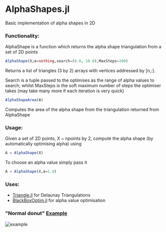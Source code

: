 # AlphaShapes.jl
Basic implementation of alpha shapes in 2D

### Functionality:

AlphaShape is a function which returns the alpha shape triangulation from a set of 2D points

```julia
AlphaShape(X;α=nothing,search=(0.0, 10.0),MaxSteps=100)
```
Returns a list of triangles (3 by 2) arrays with vertices addressed by [n,:].

Search is a tuple passed to the optimises as the range of alpha values to search, whilst MaxSteps is the soft maximum
number of steps the optimiser takes (may take many more if each iteration is very quick)

```julia
AlphaShapeArea(A)
```

Computes the area of the alpha shape from the triangulation returned from AlphaShape
### Usage:

Given a set of 2D points, X ~ npoints by 2, compute the alpha shape (by automatically optimising alpha) using 
```Julia
A = AlphaShape(X)
```
To choose an alpha value simply pass it 
```Julia
A = AlphaShape(X,α=1.0)
```

### Uses: 
- [Triangle.jl](https://github.com/cvdlab/Triangle.jl) for Delaunay Triangulations
- [BlackBoxOptim.jl](https://github.com/robertfeldt/BlackBoxOptim.jl) for alpha value optimisation

### "Normal donut" [Example](https://github.com/harveydevereux/AlphaShapes.jl/blob/master/examples/examples.jl) 


![example](https://github.com/harveydevereux/AlphaShapes.jl/blob/master/examples/Example.png)


